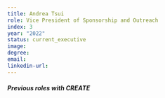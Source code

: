 ```yaml
---
title: Andrea Tsui
role: Vice President of Sponsorship and Outreach
index: 3
year: "2022"
status: current_executive
image:
degree:
email:
linkedin-url:
---
```

##### Previous roles with CREATE
